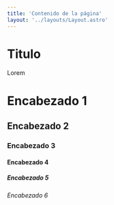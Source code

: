 ```yaml
---
title: 'Contenido de la página'
layout: '../layouts/Layout.astro'
---
```


# Titulo

Lorem

# Encabezado 1
## Encabezado 2
### Encabezado 3
#### Encabezado 4
##### Encabezado 5
###### Encabezado 6
